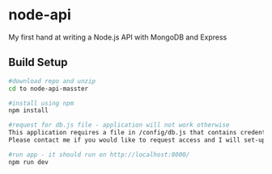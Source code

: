 # node-api
My first hand at writing a Node.js API with MongoDB and Express

## Build Setup
``` bash
#download repo and unzip
cd to node-api-masster

#install using npm
npm install

#request for db.js file - application will not work otherwise
This application requires a file in /config/db.js that contains credentials to access to a remote database hosted at mlab.com.
Please contact me if you would like to request access and I will set-up user credentials for the database and send the db.js file to you.

#run app - it should run on http://localhost:8000/
npm run dev
